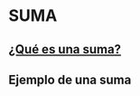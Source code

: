 # **SUMA**

## [¿Qué es una suma?](https://github.com/Fcerey/suma/blob/44913a74efe06ad7545c6ffbd33c69aaec7fd5dc/Tarea%202.pdf)
## Ejemplo de una suma 

